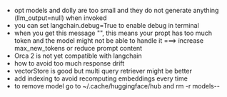 - opt models and dolly are too small and they do not generate anything (llm_output=null) when invoked
- you can set langchain.debug=True to enable debug in terminal
- when you get this message "", this means your propt has too much token and the model might not be able to handle it ===> increase max_new_tokens or reduce prompt content
- Orca 2 is not yet compatible with langchain
- how to avoid too much response drift
- vectorStore is good but multi query retriever might be better
- add indexing to avoid recomputing embeddings every time
- to remove model go to ~/.cache/huggingface/hub and rm -r models--